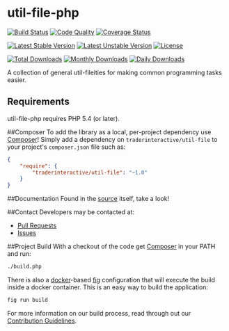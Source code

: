 # util-file-php

[![Build Status](https://travis-ci.org/traderinteractive/util-file-php.svg?branch=master)](https://travis-ci.org/traderinteractive/util-file-php)
[![Code Quality](https://scrutinizer-ci.com/g/traderinteractive/util-file-php/badges/quality-score.png?b=master)](https://scrutinizer-ci.com/g/traderinteractive/util-file-php/?branch=master)
[![Coverage Status](https://coveralls.io/repos/github/traderinteractive/util-file-php/badge.svg?branch=master)](https://coveralls.io/github/traderinteractive/util-file-php?branch=master)

[![Latest Stable Version](https://poser.pugx.org/traderinteractive/util-file/v/stable)](https://packagist.org/packages/traderinteractive/util-file)
[![Latest Unstable Version](https://poser.pugx.org/traderinteractive/util-file/v/unstable)](https://packagist.org/packages/traderinteractive/util-file)
[![License](https://poser.pugx.org/traderinteractive/util-file/license)](https://packagist.org/packages/traderinteractive/util-file)

[![Total Downloads](https://poser.pugx.org/traderinteractive/util-file/downloads)](https://packagist.org/packages/traderinteractive/util-file)
[![Monthly Downloads](https://poser.pugx.org/traderinteractive/util-file/d/monthly)](https://packagist.org/packages/traderinteractive/util-file)
[![Daily Downloads](https://poser.pugx.org/traderinteractive/util-file/d/daily)](https://packagist.org/packages/traderinteractive/util-file)

A collection of general util-fileities for making common programming tasks easier.

## Requirements

util-file-php requires PHP 5.4 (or later).

##Composer
To add the library as a local, per-project dependency use [Composer](http://getcomposer.org)! Simply add a dependency on
`traderinteractive/util-file` to your project's `composer.json` file such as:

```json
{
    "require": {
        "traderinteractive/util-file": "~1.0"
    }
}
```
##Documentation
Found in the [source](src) itself, take a look!

##Contact
Developers may be contacted at:

 * [Pull Requests](https://github.com/traderinteractive/util-file-php/pulls)
 * [Issues](https://github.com/traderinteractive/util-file-php/issues)

##Project Build
With a checkout of the code get [Composer](http://getcomposer.org) in your PATH and run:

```sh
./build.php
```

There is also a [docker](http://www.docker.com/)-based
[fig](http://www.fig.sh/) configuration that will execute the build inside a
docker container.  This is an easy way to build the application:
```sh
fig run build
```

For more information on our build process, read through out our [Contribution Guidelines](CONTRIBUTING.md).
